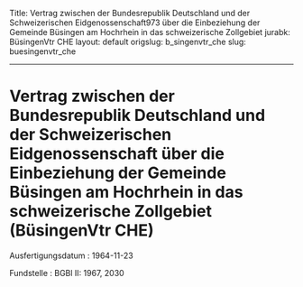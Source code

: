 Title: Vertrag zwischen der Bundesrepublik Deutschland und der Schweizerischen Eidgenossenschaft973
  über die Einbeziehung der Gemeinde Büsingen am Hochrhein in das schweizerische Zollgebiet
jurabk: BüsingenVtr CHE
layout: default
origslug: b_singenvtr_che
slug: buesingenvtr_che

---

# Vertrag zwischen der Bundesrepublik Deutschland und der Schweizerischen Eidgenossenschaft über die Einbeziehung der Gemeinde Büsingen am Hochrhein in das schweizerische Zollgebiet (BüsingenVtr CHE)

Ausfertigungsdatum
:   1964-11-23

Fundstelle
:   BGBl II: 1967, 2030

